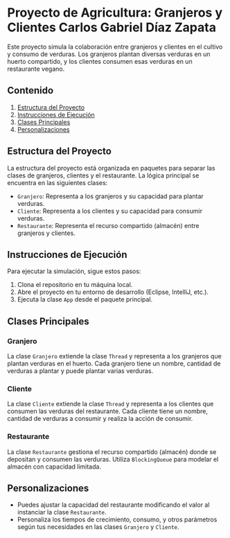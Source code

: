 # Proyecto de Agricultura: Granjeros y Clientes Carlos Gabriel Díaz Zapata

Este proyecto simula la colaboración entre granjeros y clientes en el cultivo y consumo de verduras. Los granjeros plantan diversas verduras en un huerto compartido, y los clientes consumen esas verduras en un restaurante vegano.

## Contenido

1. [Estructura del Proyecto](#estructura-del-proyecto)
2. [Instrucciones de Ejecución](#instrucciones-de-ejecución)
3. [Clases Principales](#clases-principales)
4. [Personalizaciones](#personalizaciones)

## Estructura del Proyecto

La estructura del proyecto está organizada en paquetes para separar las clases de granjeros, clientes y el restaurante. La lógica principal se encuentra en las siguientes clases:

- `Granjero`: Representa a los granjeros y su capacidad para plantar verduras.
- `Cliente`: Representa a los clientes y su capacidad para consumir verduras.
- `Restaurante`: Representa el recurso compartido (almacén) entre granjeros y clientes.

## Instrucciones de Ejecución

Para ejecutar la simulación, sigue estos pasos:

1. Clona el repositorio en tu máquina local.
2. Abre el proyecto en tu entorno de desarrollo (Eclipse, IntelliJ, etc.).
3. Ejecuta la clase `App` desde el paquete principal.

## Clases Principales

### Granjero

La clase `Granjero` extiende la clase `Thread` y representa a los granjeros que plantan verduras en el huerto. Cada granjero tiene un nombre, cantidad de verduras a plantar y puede plantar varias verduras.

### Cliente

La clase `Cliente` extiende la clase `Thread` y representa a los clientes que consumen las verduras del restaurante. Cada cliente tiene un nombre, cantidad de verduras a consumir y realiza la acción de consumir.

### Restaurante

La clase `Restaurante` gestiona el recurso compartido (almacén) donde se depositan y consumen las verduras. Utiliza `BlockingQueue` para modelar el almacén con capacidad limitada.

## Personalizaciones

- Puedes ajustar la capacidad del restaurante modificando el valor al instanciar la clase `Restaurante`.
- Personaliza los tiempos de crecimiento, consumo, y otros parámetros según tus necesidades en las clases `Granjero` y `Cliente`.
 

